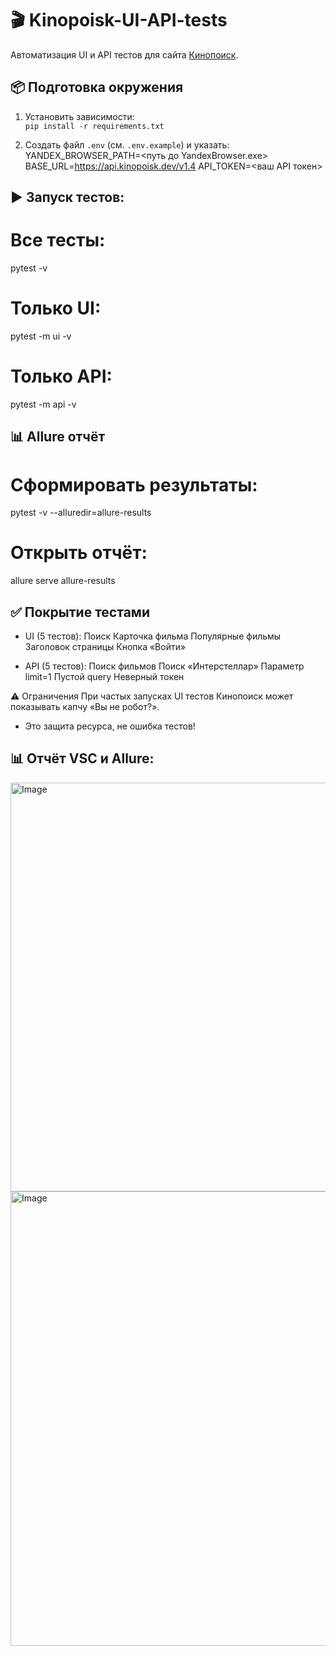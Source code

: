 # 🎬 Kinopoisk-UI-API-tests

Автоматизация UI и API тестов для сайта [Кинопоиск](https://www.kinopoisk.ru/).

## 📦 Подготовка окружения
1. Установить зависимости:  
`pip install -r requirements.txt`  

2. Создать файл `.env` (см. `.env.example`) и указать:  
YANDEX_BROWSER_PATH=<путь до YandexBrowser.exe>
BASE_URL=https://api.kinopoisk.dev/v1.4
API_TOKEN=<ваш API токен>

## ▶️ Запуск тестов:
# Все тесты:
pytest -v
# Только UI:
pytest -m ui -v
# Только API:
pytest -m api -v

## 📊 Allure отчёт
# Сформировать результаты:
pytest -v --alluredir=allure-results
# Открыть отчёт:
allure serve allure-results

## ✅ Покрытие тестами
- UI (5 тестов):
Поиск
Карточка фильма
Популярные фильмы
Заголовок страницы
Кнопка «Войти»

- API (5 тестов):
Поиск фильмов
Поиск «Интерстеллар»
Параметр limit=1
Пустой query
Неверный токен

⚠️ Ограничения
При частых запусках UI тестов Кинопоиск может показывать капчу «Вы не робот?».
- Это защита ресурса, не ошибка тестов!

## 📊 Отчёт VSC и Allure:
<img width="1201" height="654" alt="Image" src="https://github.com/user-attachments/assets/2178d55f-fbfd-422c-9e27-e59b28e094dc" />
<img width="1919" height="727" alt="Image" src="https://github.com/user-attachments/assets/bf0b1359-4e91-4138-9012-daa02922b757" />